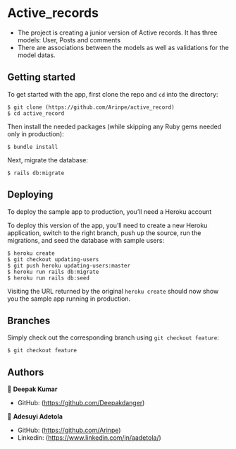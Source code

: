 # Active_records

- The project is creating a junior version of Active records. It has three models: User, Posts and comments
- There are associations between the models as well as validations for the model datas.
## Getting started

To get started with the app, first clone the repo and `cd` into the directory:

```
$ git clone (https://github.com/Arinpe/active_record)
$ cd active_record
```

Then install the needed packages (while skipping any Ruby gems needed only in production):

```
$ bundle install
```

Next, migrate the database:

```
$ rails db:migrate
```
## Deploying

To deploy the sample app to production, you’ll need a Heroku account

To deploy this version of the app, you’ll need to create a new Heroku application, switch to the right branch, push up the source, run the migrations, and seed the database with sample users:

```
$ heroku create
$ git checkout updating-users
$ git push heroku updating-users:master
$ heroku run rails db:migrate
$ heroku run rails db:seed
```

Visiting the URL returned by the original `heroku create` should now show you the sample app running in production. 

## Branches

Simply check out the corresponding branch using `git checkout feature`:

```
$ git checkout feature
```

## Authors

👤 **Deepak Kumar**
- GitHub: (https://github.com/Deepakdanger)

👤 **Adesuyi Adetola**
-  GitHub: (https://github.com/Arinpe)
-  Linkedin: (https://www.linkedin.com/in/aadetola/)    